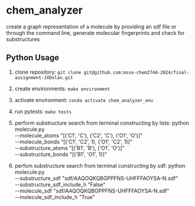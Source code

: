 # chem_analyzer
create a graph representation of a molecule by providing an sdf file or through the command line, generate molecular fingerprints and check for substructures

## Python Usage
1. clone repository: `git clone git@github.com:msse-chem274A-2024/final-assignment-JXDolan.git`
2. create environments: `make environment`
3. activate environment: `conda activate chem_analyzer_env`
4. run pytests: `make tests`

5. perform substructure search from terminal constructing by lists: 
        python molecule.py \
        --molecule_atoms "[('C1', 'C'), ('C2', 'C'), ('O1', 'O')]" \
        --molecule_bonds "[('C1', 'C2', 1), ('O1', 'C2', 1)]" \
        --substructure_atoms "[('B1', 'B'), ('O1', 'O')]" \
        --substructure_bonds "[('B1', 'O1', 1)]"

6. perfom substructure search from terminal constructing by sdf:
    python molecule.py\
    --substructure_sdf "sdf/AAQOQKQBGPPFNS-UHFFFAOYSA-N.sdf" \
    --substructure_sdf_include_h "False"\
    --molecule_sdf "sdf/AAQOQKQBGPPFNS-UHFFFAOYSA-N.sdf" \
    --molecule_sdf_include_h "True" 

